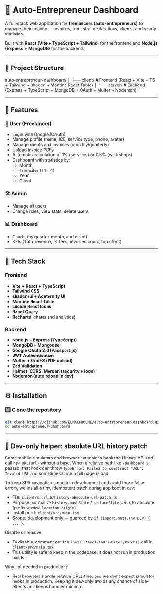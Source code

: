 # 🧾 Auto-Entrepreneur Dashboard

A full-stack web application for **freelancers (auto-entrepreneurs)** to manage their activity — invoices, trimestral declarations, clients, and yearly statistics.

Built with **React (Vite + TypeScript + Tailwind)** for the frontend and **Node.js (Express + MongoDB)** for the backend.

---

## 🧩 Project Structure

auto-entrepreneur-dashboard/
│
├── client/ # Frontend (React + Vite + TS + Tailwind + shadcn + Mantine React Table)
│
└── server/ # Backend (Express + TypeScript + MongoDB + OAuth + Multer + Nodemon)

---

## 🚀 Features

### 👤 User (Freelancer)

- Login with Google (OAuth)
- Manage profile (name, ICE, service type, phone, avatar)
- Manage clients and invoices (monthly/quarterly)
- Upload invoice PDFs
- Automatic calculation of 1% (services) or 0.5% (workshops)
- Dashboard with statistics by:
  - Month
  - Trimester (T1–T4)
  - Year
  - Client

### 🛠️ Admin

- Manage all users
- Change roles, view stats, delete users

### 📊 Dashboard

- Charts (by quarter, month, and client)
- KPIs (Total revenue, % fees, invoices count, top client)

---

## 🧱 Tech Stack

### Frontend

- **Vite + React + TypeScript**
- **Tailwind CSS**
- **shadcn/ui + Aceternity UI**
- **Mantine React Table**
- **Lucide React Icons**
- **React Query**
- **Recharts** (charts and analytics)

### Backend

- **Node.js + Express (TypeScript)**
- **MongoDB + Mongoose**
- **Google OAuth 2.0 (Passport.js)**
- **JWT Authentication**
- **Multer + GridFS (PDF upload)**
- **Zod Validation**
- **Helmet, CORS, Morgan (security + logs)**
- **Nodemon (auto reload in dev)**

---

## ⚙️ Installation

### 1️⃣ Clone the repository

```bash
git clone https://github.com/ELMACHHOUNE/auto-entrepreneur-dashboard.git
cd auto-entrepreneur-dashboard
```

---

## 🧪 Dev-only helper: absolute URL history patch

Some mobile simulators and browser extensions hook the History API and call `new URL(url)` without a base. When a relative path like `/dashboard` is passed, that hook can throw `TypeError: Failed to construct 'URL': Invalid URL` and sometimes force a full page reload.

To keep SPA navigation smooth in development and avoid those false errors, we install a tiny, idempotent patch during app boot in dev:

- File: `client/src/lib/history-absolute-url-patch.ts`
- Purpose: normalize `history.pushState` / `replaceState` URLs to absolute (prefix `window.location.origin`).
- Install point: `client/src/main.tsx`
- Scope: development only — guarded by `if (import.meta.env.DEV) { ... }`.

Disable or remove

- To disable, comment out the `installAbsoluteUrlHistoryPatch()` call in `client/src/main.tsx`.
- This utility is safe to keep in the codebase; it does not run in production builds.

Why not needed in production?

- Real browsers handle relative URLs fine, and we don’t expect simulator hooks in production. Keeping it dev-only avoids any chance of side-effects and keeps bundles minimal.
